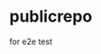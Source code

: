 # publicrepo
for e2e test




































































































































































































































































































































































































































































































































































































































































































































































